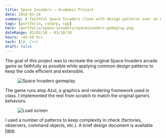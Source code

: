 ```yaml
---
title: Space Invaders — Academic Project
date: 2018-03-18
summary: A faithful Space Invaders clone with design patterns over an Azul-based framework.
tags: [portfolio, csharp, cpp]
hero: /portfolio/space-invaders/spaceinvaders-gameplay.png
dateRange: 01/02/18 – 03/18/18
hours: ~45–50 hrs
tech: [C#, C++]
draft: false
---
```


The goal of this project was to recreate the original Space Invaders arcade game as faithfully as possible while applying common design patterns to keep the code efficient and extensible.

<figure class="pin full">
  <img src="/portfolio/space-invaders/spaceinvaders-gameplay.png" alt="Space Invaders gameplay" loading="lazy" decoding="async" />
</figure>

The game runs atop Azul, a graphics and rendering framework used in class. I implemented the rest from scratch to match the original game’s behaviors.

<figure class="pin pin-left">
  <img src="/portfolio/space-invaders/spaceinvaders-loadscreen.png" alt="Load screen" loading="lazy" decoding="async" />
</figure>

I used a number of patterns to keep complexity in check (factories, observers, command objects, etc.). A brief design document is available <a href="/portfolio/space-invaders/SpaceInvaders_DesignDocument.pdf" target="_blank" rel="noopener">here</a>.

